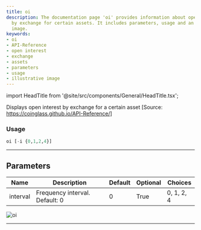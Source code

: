 ```yaml
---
title: oi
description: The documentation page 'oi' provides information about open interest
  by exchange for certain assets. It includes parameters, usage and an illustrative
  image.
keywords:
- oi
- API-Reference
- open interest
- exchange
- assets
- parameters
- usage
- illustrative image
---
```


import HeadTitle from '@site/src/components/General/HeadTitle.tsx';

<HeadTitle title="oi - Dd - Crypto - Reference | OpenBB Terminal Docs" />

Displays open interest by exchange for a certain asset [Source: https://coinglass.github.io/API-Reference/]

### Usage

```python
oi [-i {0,1,2,4}]
```

---

## Parameters

| Name | Description | Default | Optional | Choices |
| ---- | ----------- | ------- | -------- | ------- |
| interval | Frequency interval. Default: 0 | 0 | True | 0, 1, 2, 4 |

![oi](https://user-images.githubusercontent.com/46355364/154086745-17c2b33a-e1bf-40b1-8ac8-3422fe081e96.png)

---
